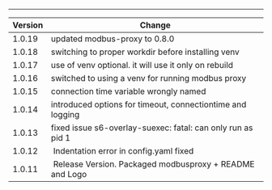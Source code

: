 ---

| Version | Change                                                      |
| ------- | ----------------------------------------------------------- |
| 1.0.19  | updated modbus-proxy to 0.8.0                               |
| 1.0.18  | switching to proper workdir before installing venv          |
| 1.0.17  | use of venv optional. it will use it only on rebuild        |
| 1.0.16  | switched to using a venv for running modbus proxy           |
| 1.0.15  | connection time variable wrongly named                      |
| 1.0.14  | introduced options for timeout, connectiontime and logging  |
| 1.0.13  | fixed issue s6-overlay-suexec: fatal: can only run as pid 1 |
| 1.0.12  |  Indentation error in config.yaml fixed                     |
| 1.0.11  |  Release Version. Packaged modbusproxy + README and Logo    |
